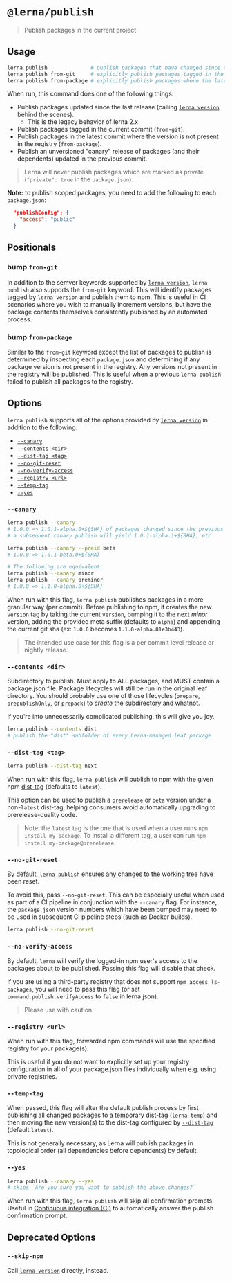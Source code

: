 # `@lerna/publish`

> Publish packages in the current project

## Usage

```sh
lerna publish              # publish packages that have changed since the last release
lerna publish from-git     # explicitly publish packages tagged in the current commit
lerna publish from-package # explicitly publish packages where the latest version is not present in the registry
```

When run, this command does one of the following things:

- Publish packages updated since the last release (calling [`lerna version`](https://github.com/lerna/lerna/tree/master/commands/version#readme) behind the scenes).
  - This is the legacy behavior of lerna 2.x
- Publish packages tagged in the current commit (`from-git`).
- Publish packages in the latest commit where the version is not present in the registry (`from-package`).
- Publish an unversioned "canary" release of packages (and their dependents) updated in the previous commit.

> Lerna will never publish packages which are marked as private (`"private": true` in the `package.json`).

**Note:** to publish scoped packages, you need to add the following to each `package.json`:

```json
  "publishConfig": {
    "access": "public"
  }
```

## Positionals

### bump `from-git`

In addition to the semver keywords supported by [`lerna version`](https://github.com/lerna/lerna/tree/master/commands/version#positionals),
`lerna publish` also supports the `from-git` keyword.
This will identify packages tagged by `lerna version` and publish them to npm.
This is useful in CI scenarios where you wish to manually increment versions,
but have the package contents themselves consistently published by an automated process.

### bump `from-package`

Similar to the `from-git` keyword except the list of packages to publish is determined by inspecting each `package.json`
and determining if any package version is not present in the registry. Any versions not present in the registry will
be published.
This is useful when a previous `lerna publish` failed to publish all packages to the registry.

## Options

`lerna publish` supports all of the options provided by [`lerna version`](https://github.com/lerna/lerna/tree/master/commands/version#options) in addition to the following:

- [`--canary`](#--canary)
- [`--contents <dir>`](#--contents-dir)
- [`--dist-tag <tag>`](#--dist-tag-tag)
- [`--no-git-reset`](#--no-git-reset)
- [`--no-verify-access`](#--no-verify-access)
- [`--registry <url>`](#--registry-url)
- [`--temp-tag`](#--temp-tag)
- [`--yes`](#--yes)

### `--canary`

```sh
lerna publish --canary
# 1.0.0 => 1.0.1-alpha.0+${SHA} of packages changed since the previous commit
# a subsequent canary publish will yield 1.0.1-alpha.1+${SHA}, etc

lerna publish --canary --preid beta
# 1.0.0 => 1.0.1-beta.0+${SHA}

# The following are equivalent:
lerna publish --canary minor
lerna publish --canary preminor
# 1.0.0 => 1.1.0-alpha.0+${SHA}
```

When run with this flag, `lerna publish` publishes packages in a more granular way (per commit). Before publishing to npm, it creates the new `version` tag by taking the current `version`, bumping it to the next _minor_ version, adding the provided meta suffix (defaults to `alpha`) and appending the current git sha (ex: `1.0.0` becomes `1.1.0-alpha.81e3b443`).

> The intended use case for this flag is a per commit level release or nightly release.

### `--contents <dir>`

Subdirectory to publish. Must apply to ALL packages, and MUST contain a package.json file.
Package lifecycles will still be run in the original leaf directory.
You should probably use one of those lifecycles (`prepare`, `prepublishOnly`, or `prepack`) to _create_ the subdirectory and whatnot.

If you're into unnecessarily complicated publishing, this will give you joy.

```sh
lerna publish --contents dist
# publish the "dist" subfolder of every Lerna-managed leaf package
```

### `--dist-tag <tag>`

```sh
lerna publish --dist-tag next
```

When run with this flag, `lerna publish` will publish to npm with the given npm [dist-tag](https://docs.npmjs.com/cli/dist-tag) (defaults to `latest`).

This option can be used to publish a [`prerelease`](http://carrot.is/coding/npm_prerelease) or `beta` version under a non-`latest` dist-tag, helping consumers avoid automatically upgrading to prerelease-quality code.

> Note: the `latest` tag is the one that is used when a user runs `npm install my-package`.
> To install a different tag, a user can run `npm install my-package@prerelease`.

### `--no-git-reset`

By default, `lerna publish` ensures any changes to the working tree have been reset.

To avoid this, pass `--no-git-reset`. This can be especially useful when used as part of a CI pipeline in conjunction with the `--canary` flag. For instance, the `package.json` version numbers which have been bumped may need to be used in subsequent CI pipeline steps (such as Docker builds).

```sh
lerna publish --no-git-reset
```

### `--no-verify-access`

By default, `lerna` will verify the logged-in npm user's access to the packages about to be published. Passing this flag will disable that check.

If you are using a third-party registry that does not support `npm access ls-packages`, you will need to pass this flag (or set `command.publish.verifyAccess` to `false` in lerna.json).

> Please use with caution

### `--registry <url>`

When run with this flag, forwarded npm commands will use the specified registry for your package(s).

This is useful if you do not want to explicitly set up your registry
configuration in all of your package.json files individually when e.g. using
private registries.

### `--temp-tag`

When passed, this flag will alter the default publish process by first publishing
all changed packages to a temporary dist-tag (`lerna-temp`) and then moving the
new version(s) to the dist-tag configured by [`--dist-tag`](#--dist-tag-tag) (default `latest`).

This is not generally necessary, as Lerna will publish packages in topological
order (all dependencies before dependents) by default.

### `--yes`

```sh
lerna publish --canary --yes
# skips `Are you sure you want to publish the above changes?`
```

When run with this flag, `lerna publish` will skip all confirmation prompts.
Useful in [Continuous integration (CI)](https://en.wikipedia.org/wiki/Continuous_integration) to automatically answer the publish confirmation prompt.

## Deprecated Options

### `--skip-npm`

Call [`lerna version`](https://github.com/lerna/lerna/tree/master/commands/version#readme) directly, instead.

